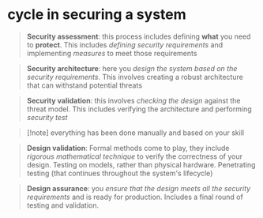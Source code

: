 # cycle in securing a system
>**Security assessment**: this process includes defining **what** you need to **protect**. This includes *defining security requirements* and implementing *measures* to meet those requirements

> **Security architecture**: here you *design the system based on the security requirements*. This involves creating a robust architecture that can withstand potential threats

>**Security validation**: this involves *checking the design* against the threat model. This includes verifying the architecture and performing *security test*


> [!note] everything has been done manually and based on your skill 

> **Design validation**: Formal methods come to play, they include *rigorous mathematical technique* to verify the correctness of your design. Testing on models, rather than physical hardware. Penetrating testing (that continues throughout the system's lifecycle)

>**Design assurance**: you *ensure that the design meets all the security requirements* and is ready for production. Includes a final round of testing and validation.
